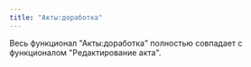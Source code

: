 ```yaml
---
title: "Акты:доработка"
---
```


Весь функционал "Акты:доработка" полностью совпадает с функционалом "Редактирование акта".